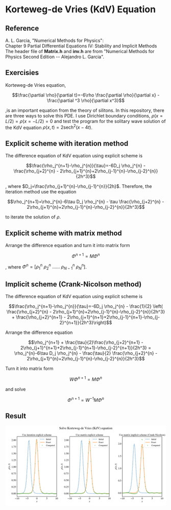 # Korteweg-de Vries (KdV) Equation
## Reference
A. L. Garcia, "Numerical Methods for Physics":  \
    Chapter 9 Partial Differential Equations IV: Stability and Implicit Methods \
    The header file of **Matrix.h** and **inv.h** are from "Numerical Methods for Physics Second Edition -- Alejandro L. Garcia".

## Exercisies
Korteweg-de Vries equation, 
```math
\frac{\partial \rho}{\partial t}=-6\rho \frac{\partial \rho}{\partial x} - \frac{\partial ^3 \rho}{\partial x^3}
```
,is an important equation from the theory of silitons. In this repository, there are three ways to solve this PDE. I use Dirichlet boundary conditions, $\rho(x= L/2)=\rho(x= -L/2)=0$ and test the program for the solitary wave solution of the KdV equation $\rho(x,t)=2 \mathrm{sech} ^2(x-4t)$.

## Explicit scheme with iteration method
The difference equation of KdV equation using explicit scheme is
```math
\frac{\rho_j^{n+1}-\rho_j^{n}}{\tau}=-6D_j \rho_j^{n} - \frac{\rho_{j+2}^{n} - 2\rho_{j+1}^{n}+2\rho_{j-1}^{n}-\rho_{j-2}^{n}}{2h^3}
```
, where $D_j=\frac{\rho_{j+1}^{n}-\rho_{j-1}^{n}}{2h}$. Therefore, the iteration method use the equation
```math
\rho_j^{n+1}=\rho_j^{n}-6\tau D_j \rho_j^{n} - \tau \frac{\rho_{j+2}^{n} - 2\rho_{j+1}^{n}+2\rho_{j-1}^{n}-\rho_{j-2}^{n}}{2h^3}
```
to iterate the solution of $\rho$.

## Explicit scheme with matrix method
Arrange the difference equation and turn it into matrix form
```math
\Phi^{n+1} = M \Phi^n
```
, where $\Phi^{n} = \left[ \rho_1^n \ \rho_2^n \ ...... \ \rho_{N-1}^n \ \rho_{N}^n \right]$.

## Implicit scheme (Crank-Nicolson method)
The difference equation of KdV equation using explicit scheme is
```math
\frac{\rho_j^{n+1}-\rho_j^{n}}{\tau}=-6D_j \rho_j^{n} - \frac{1}{2} \left( \frac{\rho_{j+2}^{n} - 2\rho_{j+1}^{n}+2\rho_{j-1}^{n}-\rho_{j-2}^{n}}{2h^3} + \frac{\rho_{j+2}^{n+1} - 2\rho_{j+1}^{n+1}+2\rho_{j-1}^{n+1}-\rho_{j-2}^{n+1}}{2h^3}\right)
```
Arrange the difference equation
```math
\rho_j^{n+1} + \frac{\tau}{2}\frac{\rho_{j+2}^{n+1} - 2\rho_{j+1}^{n+1}+2\rho_{j-1}^{n+1}-\rho_{j-2}^{n+1}}{2h^3} = \rho_j^{n}-6\tau D_j \rho_j^{n} - \frac{\tau}{2} \frac{\rho_{j+2}^{n} - 2\rho_{j+1}^{n}+2\rho_{j-1}^{n}-\rho_{j-2}^{n}}{2h^3}
```

Turn it into matrix form
```math
W \Phi^{n+1} = M \Phi^n
```
and solve
```math
\Phi^{n+1} = W^{-1}M \Phi^n
```

## Result
![Image](https://github.com/ChenYingShan1114/Korteweg-de-Vries-Equation/blob/main/KdV.png)
